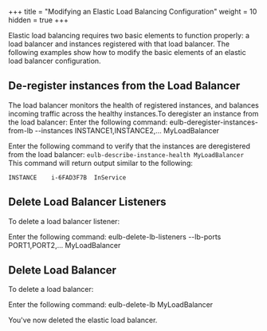 +++
title = "Modifying an Elastic Load Balancing Configuration"
weight = 10
hidden = true
+++

Elastic load balancing requires two basic elements to function properly: a load balancer and instances registered with that load balancer. The following examples show how to modify the basic elements of an elastic load balancer configuration.
## De-register instances from the Load Balancer
The load balancer monitors the health of registered instances, and balances incoming traffic across the healthy instances.To deregister an instance from the load balancer: Enter the following command: 
    eulb-deregister-instances-from-lb --instances INSTANCE1,INSTANCE2,... MyLoadBalancer

Enter the following command to verify that the instances are deregistered from the load balancer: `eulb-describe-instance-health MyLoadBalancer` This command will return output similar to the following: 


    INSTANCE	i-6FAD3F7B	InService


## Delete Load Balancer Listeners
To delete a load balancer listener: 

Enter the following command: 
    eulb-delete-lb-listeners --lb-ports PORT1,PORT2,... MyLoadBalancer


## Delete Load Balancer
To delete a load balancer: 

Enter the following command: 
    eulb-delete-lb MyLoadBalancer

You've now deleted the elastic load balancer. 